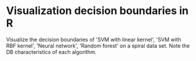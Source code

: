 # Visualization decision boundaries in R

Visualize the decision boundaries of 'SVM with linear kernel', 'SVM with RBF kernel', 'Neural network', 'Random forest' on a spiral data set. Note the DB characteristics of each algorithm.


